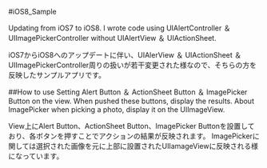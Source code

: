 #iOS8_Sample

Updating from iOS7 to iOS8. I wrote code using UIAlertController ＆ UIImagePickerController without UIAlertView ＆ UIActionSheet.  

iOS7からiOS8へのアップデートに伴い、UIAlerView ＆ UIActionSheet ＆  UIImagePickerController周りの扱いが若干変更された様なので、そちらの方を反映したサンプルアプリです。


##How to use
Setting Alert Button ＆ ActionSheet Button ＆ ImagePicker Button on the view. When pushed these buttons, display the results.
About ImagePicker when picking a photo, display it on the UIImageView.


View上にAlert Button、ActionSheet Button、ImagePicker Buttonを設置しており、各ボタンを押すことでアクションの結果が反映されます。
ImagePickerに関しては選択された画像を元に上部に設置されたUIIamageViewに反映される様になっています。
